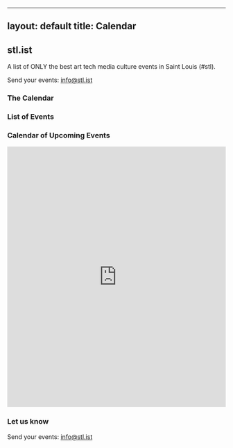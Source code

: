 
---
layout: default
title: Calendar
---

## stl.ist

A list of ONLY the best art tech media culture events in Saint Louis (#stl).

Send your events: <a href="mail:info@stl.ist">info@stl.ist</a>

### The Calendar

<div class="span3">
	<h3>List of Events</h3>
<div id="upcoming"></div><!--/span-->
</div>
<div class="span9">
	<h3>Calendar of Upcoming Events</h3>
	<iframe src="https://calendar.google.com/calendar/embed?mode=AGENDA&amp;height=600&amp;wkst=1&amp;bgcolor=%23ffffff&amp;src=fabricatorz.com_hc6jko863o0die3f83d8os6j8g%40group.calendar.google.com&amp;color=%232F6309&amp;ctz=America%2FChicago" style="border-width:0" width="100%" height="600" frameborder="0" scrolling="no"></iframe>
</div><!--/span-->


### Let us know

Send your events: <a href="mail:info@stl.ist">info@stl.ist</a>
